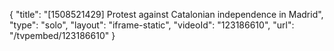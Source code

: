 {
    "title": "[1508521429] Protest against Catalonian independence in Madrid",
    "type": "solo",
    "layout": "iframe-static",
    "videoId": "123186610",
    "url": "\/tvpembed\/123186610"
}
